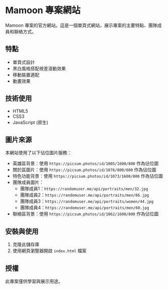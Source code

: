 # Mamoon 專案網站

Mamoon 專案的官方網站。這是一個單頁式網站，展示專案的主要特點、團隊成員和聯絡方式。

## 特點

- 單頁式設計
- 黑白風格搭配視差滾動效果
- 移動裝置適配
- 動畫效果

## 技術使用

- HTML5
- CSS3
- JavaScript (原生)

## 圖片來源

本網站使用了以下佔位圖片服務：

- 英雄區背景：使用 `https://picsum.photos/id/1005/1600/800` 作為佔位圖
- 關於區圖片：使用 `https://picsum.photos/id/1076/800/600` 作為佔位圖
- 特色功能背景：使用 `https://picsum.photos/id/1073/1600/800` 作為佔位圖
- 團隊成員圖片：
  - 團隊成員1：`https://randomuser.me/api/portraits/men/32.jpg`
  - 團隊成員2：`https://randomuser.me/api/portraits/men/86.jpg`
  - 團隊成員3：`https://randomuser.me/api/portraits/women/44.jpg`
  - 團隊成員4：`https://randomuser.me/api/portraits/men/60.jpg`
- 聯絡區背景：使用 `https://picsum.photos/id/1062/1600/800` 作為佔位圖

## 安裝與使用

1. 克隆此儲存庫
2. 使用網頁瀏覽器開啟 `index.html` 檔案

## 授權

此專案僅供學習與展示用途。 